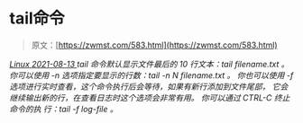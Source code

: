 <!--yml
category: 未分类
date: 0001-01-01 00:00:00
--->

# tail命令

> 原文：[https://zwmst.com/583.html](https://zwmst.com/583.html)

   [ *Linux* ](https://zwmst.com/linux)*[ <time datetime="2021-08-14T07:36:02+08:00"> 2021-08-13 </time> ](https://zwmst.com/583.html)  tail 命令默认显示文件最后的 10 行文本：tail filename.txt 。
你可以使用 -n 选项指定要显示的行数：tail -n N filename.txt 。
你也可以使用 -f 选项进行实时查看，这个命令执行后会等待，如果有新行添加到文件尾部， 它会继续输出新的行，在查看日志时这个选项会非常有用。
你可以通过 CTRL-C 终止命令的执 行：tail -f log-file 。*